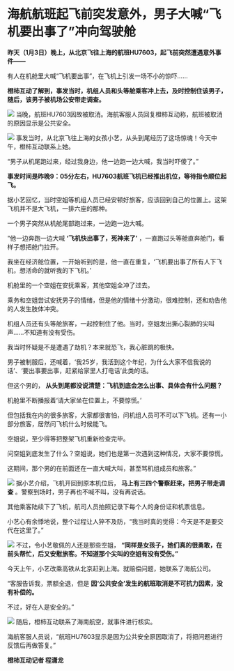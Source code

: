 # 海航航班起飞前突发意外，男子大喊“飞机要出事了”冲向驾驶舱

**昨天（1月3日）晚上，从北京飞往上海的航班HU7603，起飞前突然遭遇意外事件——**

有人在机舱里大喊“飞机要出事”，在飞机上引发一场不小的惊吓……

**橙柿互动了解到，事发当时，机组人员和头等舱乘客冲上去，及时控制住该男子，随后，该男子被机场公安带走调查。**

![](https://inews.gtimg.com/newsapp_bt/0/15593388495/1000)
当晚，航班HU7603因故被取消。海航客服人员回复橙柿互动称，航班被取消的原因显示是公共安全。

![](https://inews.gtimg.com/newsapp_bt/0/15593388501/1000)
事发当时，从北京飞往上海的女孩小艺，从头到尾经历了这场惊魂！今天中午，橙柿互动联系上她。

“男子从机尾跑过来，经过我身边，他一边跑一边大喊，我当时吓傻了。”

**事发时间是昨晚9：05分左右，HU7603航班飞机已经推出机位，等待指令顺位起飞。**

据小艺回忆，当时空姐等机组人员已经安顿好旅客，应该回到自己的位置上。这架飞机并不是大飞机，一排六座的那种。

一个男子突然从机舱尾部跑过来，一边跑一边大喊。

“他一边奔跑一边大喊 **‘飞机快出事了，死神来了’** ，一直跑过头等舱直奔舱门，看样子想把舱门拉开。

我坐在经济舱位置，一开始听到的是，他一直在重复，‘飞机要出事了所有人下飞机，想活命的就听我的下飞机。’

机舱里的一个空姐在安抚乘客，其他空姐全冲了过去。

乘务和空姐尝试安抚男子的情绪，但是他的情绪十分激动，很难控制，还和劝告他的人发生肢体冲突。

机组人员还有头等舱旅客，一起控制住了他。当时，空姐发出撕心裂肺的尖叫声……不知道有没有受伤。

我当时怀疑是不是遭遇了劫机？本来就恐飞，我心脏跳的极快。

男子被制服后，还喊着，‘我25岁，我活到这个年纪，为什么大家不信我说的话’、‘要出事要出事，赶紧给家里人打电话’此类的话。

但这个男的， **从头到尾都没说清楚：飞机到底会怎么出事、具体会有什么问题？**

机舱里不断播报着‘请大家坐在位置上，不要惊慌。’

但包括我在内的很多旅客，大家都很害怕，问机组人员可不可以下飞机。还有一小部分旅客，居然问飞机什么时候能飞。

空姐说，至少得等把整架飞机重新检查完毕。

问空姐到底发生了什么？空姐说，她们也是第一次遇到这种情况，大家不要惊慌。

这期间，那个男的在前面还在一直大喊大叫，甚至骂机组成员和旅客。”

![](https://inews.gtimg.com/newsapp_bt/0/15593388503/1000)
据小艺介绍，飞机开回到原本机位后， **马上有三四个警察赶来，把男子带走调查** 。警察到场时，男子再也不喊不叫，没有再说话。

其他乘客陆续下了飞机，航司人员拍照记录下每个人的身份证和机票信息。

小艺心有余悸地说，整个过程让人猝不及防，“我当时真的觉得：今天是不是要交代在这里了。”

![](https://inews.gtimg.com/newsapp_bt/0/15593388506/1000)
不过，令小艺敬佩的人还是那些空姐， **“同样是女孩子，她们真的很勇敢，在前头帮忙，后又安慰旅客。不知道那个尖叫的空姐有没有受伤。”**

今天上午，小艺改乘高铁从北京赶到上海。就赔偿问题，她联系了海航公司。

“客服告诉我，票额全退，但是 **因‘公共安全’发生的航班取消是不可抗力因素，没有补偿的。**

不过，好在人是安全的。”

![](https://inews.gtimg.com/newsapp_bt/0/15593388494/1000)
随后，橙柿互动联系了海南航空，就事件进行核实。

海航客服人员说，“航班HU7603显示是因为公共安全原因取消了，将把问题进行反馈后再做答复。”

**橙柿互动记者 程潇龙**

